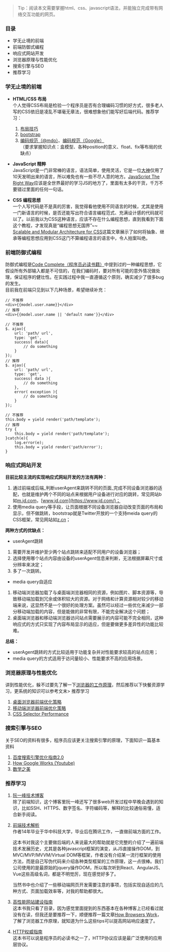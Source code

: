 > Tip：阅读本文需要掌握html、css、javascript语法，并能独立完成带有网络交互功能的网页。   
  
### 目录
* 学无止境的前端
* 前端防御式编程
* 响应式网站开发
* 浏览器原理与性能优化
* 搜索引擎与SEO
* 推荐学习

### 学无止境的前端
* **HTML/CSS 布局**  
个人觉得CSS布局是检验一个程序员是否有合理编码习惯的好方式，很多老人写的CSS依旧是凌乱不堪毫无章法，很难想象他们能写好后端代码。推荐学习：
  1. [布局技巧](http://zh.learnlayout.com/)
  2. [bootstrap](http://v3.bootcss.com/)
  3. [编码规范（@mdo）](http://codeguide.co/)、[编码规范（Google）](https://google.github.io/styleguide/htmlcssguide.html)  
     （要求掌握知识点：盒模型、各种position的意义、float、fix等布局的优缺点）

* **JavaScript 精粹**  
JavaScript是一门非常棒的语言，语法简单，使用灵活，它是一位[大神](http://www.ruanyifeng.com/blog/2011/06/birth_of_javascript.html)仅用了10天发明出来的语言，所以难免也有一些不尽人意的地方。[JavaScript The Right Way](http://jstherightway.org/zh-cn/)应该是全世界最好的学习JS的地方了，里面有太多的干货，千万不要错过里面的任何一句话。  

* **CSS 编程思想**  
一个人写代码是不是真的厉害，我觉得看他使用不同语言的时候，尤其是使用一门新语言的时候，是否还能写出符合语言编程范式、充满设计感的代码就可以了。以前我以为CSS这种语言，应该不存在什么编程思想，直到我看到下面这个教程，才发现真是“编程思想无国界”~~    
[Scalable and Modular Architecture for CSS](https://smacss.com/book/)这篇文章展示了如何将抽象、继承等编程思想应用到CSS这门不算编程语言的语言中，令人拍案叫绝。

### 前端防御式编程
防御式编程是[Code Complete（程序员必读书籍）](https://book.douban.com/subject/1432042/)中提到过的一种编程思想，它假设所有外部输入都是不可信的，在我们编码时，要对所有可能的意外情况做处理，保证程序的健壮性。在实践过程中我一直遵循这个原则，确实减少了很多bug的发生。  
目前我在前端只见到以下几种场景，希望继续补充：  

    // 不推荐
    <div>{{model.user.name}}</div>
    // 推荐
    <div>{{model.user.name || 'default name'}}</div>  

    // 不推荐
    $. ajax({ 
        url: 'path/ url', 
        type: 'get', 
        success( data){ 
            // do something 
        } 
    });
    // 推荐
    $. ajax({ 
        url: 'path/ url', 
        type: 'get', 
        success( data ){ 
            // do something 
        },
        error( exception ){ 
            // do something 
        }  
    });

    // 不推荐
    this.body = yield render('path/template');
    // 推荐
    try {
        this.body = yield render('path/template');
    }catch(e){
        log.error(e);
        this.body = yield render('path/error');
    }

### 响应式网站开发
**目前比较主流的实现响应式网站开发的方法有两种：**
1. 通过前端或后端_判断userAgent来跳转不同的页面_完成不同设备浏览器的适配，也就是维护两个不同的站点来根据用户设备进行对应的跳转，常见网站b如[m.jd.com](https://m.jd.com/)，[www.jd.com](https://www.jd.com/)；
2. 使用media query等手段，让页面根据不同设备浏览器自动改变页面的布局和显示，但不做跳转，bootstrap就是Twitter开放的一个支持meida query的CSS框架，常见网站如[z.cn](https://www.amazon.cn)； 

**两种方式的优缺点：**  
* userAgent跳转
1. 需要开发并维护至少两个站点跳转来适配不同用户的设备浏览器；
2. 选择使用哪个站点内容由设备的userAgent信息来判断，无法根据屏幕尺寸或分辨率来决定；
3. 多了一次跳转。   
* media query自适应
1. 移动端浏览器加载了与桌面端浏览器相同的资源，例如图片、脚本资源等，导致移动端加载到冗余或体积较大的资源。对于网络和计算资源相对较少的移动端来说，这显然不是一个很好的处理方案。虽然可以经过一些优化来减少一部分移动端加载的内容，但是能做的非常有限，不能完全解决这个问题；
2. 桌面端浏览器和移动端浏览器访问站点需要展示的内容可能不完全相同，这种响应式的方式只实现了内容布局显示的适应，但是要做更多差异性的功能比较难。   

**总结：**  
* userAgent跳转的方式比较适用于功能复杂并对性能要求较高的站点应用；  
* media query的方式适用于访问量较小、性能要求不高的应用场景。  

### 浏览器原理与性能优化
讲到性能优化，躲不过要先了解一下[浏览器的工作原理](https://www.html5rocks.com/zh/tutorials/internals/howbrowserswork/)，然后推荐以下快餐资源学习，更系统的知识可以参考文末> 推荐学习
1. [桌面浏览器前端优化策略](https://my.oschina.net/zhangstephen/blog/1601382)
2. [移动端浏览器前端优化策略](https://my.oschina.net/zhangstephen/blog/1601383)
3. [CSS Selector Performance](https://smacss.com/book/selectors)

### 搜索引擎与SEO
关于SEO的资料有很多，程序员应该更关注搜索引擎的原理，下面知识一篇基本资料  
1. [百度搜索引擎优化指南2.0](https://ziyuan.baidu.com/college/courseinfo?id=193&page=3)
2. [How Google Works (Youtube)](https://www.youtube.com/watch?v=BNHR6IQJGZs)
3. [数学之美](https://book.douban.com/subject/26163454/)

### 推荐学习
1. [阮一峰技术博客](http://www.ruanyifeng.com/blog/javascript/)  
    除了前端知识，这个博客里阮一峰还写了很多web开发过程中早晚会遇到的知识，比如SSH、HTTPS、数字签名、字符编码等，解释的比较通俗易懂，适合新手阅读。
2. [前端技术解析](https://book.douban.com/subject/27021790/)  
    作者14年毕业于华中科技大学，毕业后在腾讯工作，一直做前端方面的工作。  

    这本书对我这个主要做后端的人来说最大的帮助就是它完整的介绍了一遍前端技术发展历史，尤其是各种javascript框架的演变，从JS直接操作DOM，到MVC/MVP/MVVM/Virtual DOM等框架，作者没有介绍某一流行框架的使用方法，而是自己写伪代码来介绍各种类型框架的工作原理，这一点很棒。我们公司使用的是最原始的jquery操作DOM，所以每次听到React、AngularJS、Vue这些高级名词，都是不明觉厉，现在感觉好多了。  

    当然书中也介绍了一些移动端网页开发需要注意的事项，包括实现自适应的几种方式、页面加载效率等，对我的帮助都很大。
3. [高性能网站建设指南](https://book.douban.com/subject/3132277/)  
    这本书我只看了目录，因为感觉里面提到的东西基本在各种博客上已经看过就没有在读，但我还是要推荐一下，顺便推荐一篇文章[How Browsers Work](https://www.html5rocks.com/en/tutorials/internals/howbrowserswork/)，了解了浏览器工作原理，就知道为什么这些tips可以提高网站响应速度了。
4. [HTTP权威指南](https://book.douban.com/subject/10746113/)  
    这本书可以说是程序员的必读书之一了，HTTP协议应该是最广泛使用的应用层协议。
